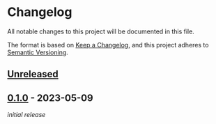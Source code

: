 # Changelog
All notable changes to this project will be documented in this file.

The format is based on [Keep a Changelog](https://keepachangelog.com/en/1.0.0/),
and this project adheres to [Semantic Versioning](https://semver.org/spec/v2.0.0.html).

## [Unreleased]

## [0.1.0] - 2023-05-09
*initial release*

[Unreleased]: https://github.com/nekr0z/waechter/compare/v0.1.0..HEAD
[0.1.0]: https://github.com/nekr0z/waechter/releases/tag/v0.1.0
